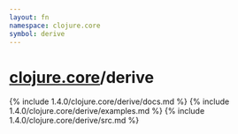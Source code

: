 ```yaml
---
layout: fn
namespace: clojure.core
symbol: derive
---
```


# [clojure.core](../)/derive

{% include 1.4.0/clojure.core/derive/docs.md %}
{% include 1.4.0/clojure.core/derive/examples.md %}
{% include 1.4.0/clojure.core/derive/src.md %}

